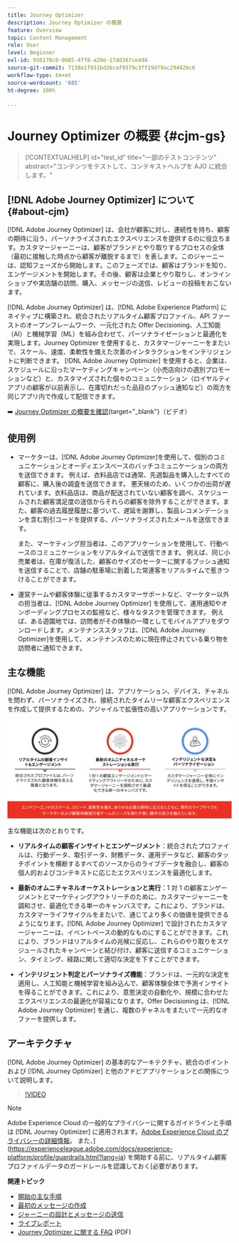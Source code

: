 ```yaml
---
title: Journey Optimizer
description: Journey Optimizer の概要
feature: Overview
topic: Content Management
role: User
level: Beginner
exl-id: 956178c0-9985-4ff8-a29e-17dd367ce4d4
source-git-commit: 7138e1f031bd26caf9379c3ff19d79ac29442bc6
workflow-type: tm+mt
source-wordcount: '685'
ht-degree: 100%

---
```


# Journey Optimizer の概要 {#cjm-gs}

>[!CONTEXTUALHELP]
>id="test_id"
>title="一部のテストコンテンツ"
>abstract="コンテンツをテストして、コンテキストヘルプを AJO に統合します。"

## [!DNL Adobe Journey Optimizer] について {#about-cjm}

[!DNL Adobe Journey Optimizer] は、会社が顧客に対し、連続性を持ち、顧客の期待に沿う、パーソナライズされたエクスペリエンスを提供するのに役立ちます。カスタマージャーニーは、顧客がブランドとやり取りするプロセスの全体（最初に接触した時点から顧客が離脱するまで）を表します。このジャーニーは、認知フェーズから開始します。このフェーズでは、顧客はブランドを知り、エンゲージメントを開始します。その後、顧客は企業とやり取りし、オンラインショップや実店舗の訪問、購入、メッセージの送信、レビューの投稿をおこないます。

[!DNL Adobe Journey Optimizer] は、[!DNL Adobe Experience Platform] にネイティブに構築され、統合されたリアルタイム顧客プロファイル、API ファーストのオープンフレームワーク、一元化された Offer Decisioning、人工知能（AI）と機械学習（ML）を組み合わせて、パーソナライゼーションと最適化を実現します。Journey Optimizer を使用すると、カスタマージャーニーをまたいで、スケール、速度、柔軟性を備えた次善のインタラクションをインテリジェントに判断できます。 [!DNL Adobe Journey Optimizer] を使用すると、企業は、スケジュールに沿ったマーケティングキャンペーン（小売店向けの週別プロモーションなど）と、カスタマイズされた個々のコミュニケーション（ロイヤルティアプリの顧客が以前表示し、在庫切れだった品目のプッシュ通知など）の両方を同じアプリ内で作成して配信できます。

➡️ [Journey Optimizer の概要を確認](https://experienceleague.adobe.com/docs/journey-optimizer-learn/tutorials/introduction-to-journey-optimizer/introduction.html?lang=ja){target=&quot;_blank&quot;}（ビデオ）


## 使用例

* マーケターは、[!DNL Adobe Journey Optimizer]を使用して、個別のコミュニケーションとオーディエンスベースのバッチコミュニケーションの両方を送信できます。 例えば、衣料品店では通常、先週製品を購入したすべての顧客に、購入後の調査を送信できます。 悪天候のため、いくつかの出荷が遅れています。衣料品店は、商品が配送されていない顧客を調べ、スケジュールされた顧客満足度の送信からそれらの顧客を除外することができます。また、顧客の過去履歴履歴に基づいて、遅延を謝罪し、製品レコメンデーションを含む割引コードを提供する、パーソナライズされたメールを送信できます。

   また、マーケティング担当者は、このアプリケーションを使用して、行動ベースのコミュニケーションをリアルタイムで送信できます。 例えば、同じ小売業者は、在庫が復活した、顧客のサイズのセーターに関するプッシュ通知を送信することで、店舗の駐車場に到着した常連客をリアルタイムで惹きつけることができます。

* 運営チームや顧客体験に従事するカスタマーサポートなど、マーケター以外の担当者は、[!DNL Adobe Journey Optimizer] を使用して、運用通知やオンボーディングプロセスの監視など、様々なタスクを管理できます。 例えば、ある遊園地では、訪問者がその体験の一環としてモバイルアプリをダウンロードします。メンテナンススタッフは、[!DNL Adobe Journey Optimizer]を使用して、メンテナンスのために現在停止されている乗り物を訪問者に通知できます。

## 主な機能

[!DNL Adobe Journey Optimizer] は、アプリケーション、デバイス、チャネルを問わず、パーソナライズされ、接続されたタイムリーな顧客エクスペリエンスを作成して提供するための、アジャイルで拡張性の高いアプリケーションです。

![](assets/ajo-capabilities.png)

主な機能は次のとおりです。

* **リアルタイムの顧客インサイトとエンゲージメント**：統合されたプロファイルは、行動データ、取引データ、財務データ、運用データなど、顧客のタッチポイントを横断するすべてのソースからのライブデータを融合し、顧客の個人的およびコンテキストに応じたエクスペリエンスを最適化します。

* **最新のオムニチャネルオーケストレーションと実行**：1 対 1 の顧客エンゲージメントとマーケティングアウトリーチのために、カスタマージャーニーを調和させ、最適化できる単一のキャンバスです。これにより、ブランドは、カスタマーライフサイクルをまたいで、通じてより多くの価値を提供できるようになります。[!DNL Adobe Journey Optimizer] で設計されたカスタマージャーニーは、イベントベースの動的なものにすることができます。これにより、ブランドはリアルタイムの兆候に反応し、これらのやり取りをスケジュールされたキャンペーンと結び付け、顧客に送信するコミュニケーション、タイミング、経路に関して適切な決定を下すことができます。

* **インテリジェント判定とパーソナライズ機能**：ブランドは、一元的な決定を適用し、人工知能と機械学習を組み込んで、顧客体験全体で予測インサイトを得ることができます。これにより、意思決定の自動化や、規模に合わせたエクスペリエンスの最適化が容易になります。Offer Decisioning は、[!DNL Adobe Journey Optimizer] を通じ、複数のチャネルをまたいで一元的なオファーを提供します。

## アーキテクチャ

[!DNL Adobe Journey Optimizer] の基本的なアーキテクチャ、統合のポイントおよび [!DNL Journey Optimizer] と他のアドビアプリケーションとの関係について説明します。

>[!VIDEO](https://video.tv.adobe.com/v/334205?quality=12)


>[!NOTE]
>
> Adobe Experience Cloud の一般的なプライバシーに関するガイドラインと手順は [!DNL Journey Optimizer] に適用されます。[Adobe Experience Cloud のプライバシーの詳細情報](https://www.adobe.com/jp/privacy/experience-cloud.html)。
> また、](https://experienceleague.adobe.com/docs/experience-platform/profile/guardrails.html?lang=ja) を開始する前に、リアルタイム顧客プロファイルデータのガードレールを認識しておく[必要があります。


**関連トピック**

* [開始の主な手順](quick-start.md)
* [最初のメッセージの作成](get-started-content.md)
* [ジャーニーの設計とメッセージの送信](building-journeys/journey-gs.md)
* [ライブレポート](reports/live-report.md)
* [Journey Optimizer に関する FAQ](assets/do-not-localize/AJO-FAQ.pdf) (PDF)
